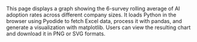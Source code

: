 This page displays a graph showing the 6-survey rolling average of AI adoption rates across different company sizes. It loads Python in the browser using Pyodide to fetch Excel data, process it with pandas, and generate a visualization with matplotlib. Users can view the resulting chart and download it in PNG or SVG formats.

<!-- Generated from commit: ecc4d0ed023901a9d26d99aea2b3bd34258e5241 -->